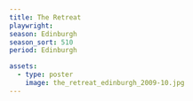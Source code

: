 ```yaml
---
title: The Retreat
playwright:
season: Edinburgh
season_sort: 510
period: Edinburgh

assets:
  - type: poster
    image: the_retreat_edinburgh_2009-10.jpg
---
```

